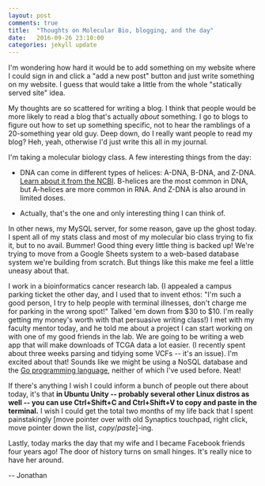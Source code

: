 ```yaml
---
layout: post
comments: true
title:  "Thoughts on Molecular Bio, blogging, and the day"
date:   2016-09-26 23:10:00
categories: jekyll update
---
```


I'm wondering how hard it would be to add something on my website where I could sign in and click a "add a new post" button and just write something on my website.  I guess that would take a little from the whole "statically served site" idea.

My thoughts are so scattered for writing a blog.  I think that people would be more likely to read a blog that's actually *about* something.  I go to blogs to figure out how to set up something specific, not to hear the ramblings of a 20-something year old guy.  Deep down, do I really want people to read my blog?  Heh, yeah, otherwise I'd just write this all in my journal. 

I'm taking a molecular biology class.  A few interesting things from the day:

 - DNA can come in different types of helices: A-DNA, B-DNA, and Z-DNA.  [Learn about it from the NCBI](http://www.ncbi.nlm.nih.gov/books/NBK22585/).  B-helices are the most common in DNA, but A-helices are more common in RNA.  And Z-DNA is also around in limited doses.

 - Actually, that's the one and only interesting thing I can think of.

In other news, my MySQL server, for some reason, gave up the ghost today.  I spent all of my stats class and most of my molecular bio class trying to fix it, but to no avail.  Bummer!  Good thing every little thing is backed up!  We're trying to move from a Google Sheets system to a web-based database system we're building from scratch.  But things like this make me feel a little uneasy about that.

I work in a bioinformatics cancer research lab.  (I appealed a campus parking ticket the other day, and I used that to invent ethos: "I'm such a good person, I try to help people with terminal illnesses, don't charge me for parking in the wrong spot!"  Talked 'em down from $30 to $10.  I'm really getting my money's worth with that persuasive writing class!)  I met with my faculty mentor today, and he told me about a project I can start working on with one of my good friends in the lab.  We are going to be writing a web app that will make downloads of TCGA data a lot easier.  (I recently spent about three weeks parsing and tidying some VCFs -- it's an issue).  I'm excited about that!  Sounds like we might be using a NoSQL database and the [Go programming language](https://golang.org/), neither of which I've used before.  Neat!

If there's anything I wish I could inform a bunch of people out there about today, it's that **in Ubuntu Unity -- probably several other Linux distros as well -- you can use Ctrl+Shift+C and Ctrl+Shift+V to copy and paste in the terminal.**  I wish I could get the total two months of my life back that I spent painstakingly \[move pointer over with old Synaptics touchpad, right click, move pointer down the list, *copy*/*paste*\]-ing.  

Lastly, today marks the day that my wife and I became Facebook friends four years ago!  The door of history turns on small hinges.  It's really nice to have her around.  

-- Jonathan
